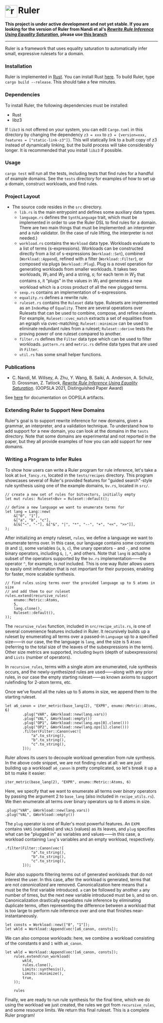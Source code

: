 # <img src="ruler.svg" alt="ruler logo" height="40" align="left"> Ruler

__This project is under active development and not yet stable.
 If you are looking for the version of Ruler from Nandi et al's
 [*Rewrite Rule Inference Using Equality Saturation*](https://dl.acm.org/doi/abs/10.1145/3485496), please use [this branch](https://github.com/uwplse/ruler/tree/oopsla21-aec)__

---
Ruler is a framework that uses equality saturation
 to automatically infer small, expressive
 rulesets for a domain.

### Installation
Ruler is implemented in [Rust](rust-lang.org/).
You can install Rust [here](https://www.rust-lang.org/tools/install).
To build Ruler, type `cargo build --release`.
This should take a few minutes.

### Dependencies
To install Ruler, the following dependencies must be installed:

  * Rust
  * libz3

If `libz3` is not offered on your system, you can edit `Cargo.toml` in this directory
  by changing the dependency `z3 = xxx` to `z3 = {version=xxx, features = ["static-link-z3"]}`.
This will statically link to a built copy of z3 instead of dynamically linking, but the build
  process will take considerably longer.
It is recommended that you install `libz3` if possible.

### Usage
`cargo test` will run all the tests, including tests that
 find rules for a handful of example domains. See the
 `tests` directory for examples of how to set up a domain,
 construct workloads, and find rules.

### Project Layout 
- The source code resides in the `src` directory.
   * `lib.rs` is the main entrypoint and defines some auxiliary data types. 
   * `language.rs` defines the `SynthLanguage` trait, which must be implemented in order to use the Ruler DSL to find rules for a domain. There are two main things that must be implemented: an interpreter and a rule validator. (In the case of rule lifting, the interpreter is not needed.)
   * `workload.rs` contains the `Workload` data type. Workloads evaluate to a list of terms (s-expressions). Workloads can be constructed directly from a list of s-expressions (`Workload::Set`), combined (`Workload::Append`), refined with a filter (`Workload::Filter`), or composed via plugs (`Workload::Plug`). Plug is a novel operation for generating workloads from smaller workloads. It takes two workloads, $W_1$ and $W_2$ and a string, $s$; for each term in $W_2$ that contains $s$, it “plugs” in the values in $W_1$ and generates a new workload which is a cross product of all the new plugged terms.
   * `sexp.rs` contains an implementation of s-expressions.
   *  `equality.rs` defines a rewrite rule.
   * `ruleset.rs` contains the `Ruleset` data type. Rulesets are implemented as an `IndexMap` of `Equality`. There are several operations over Rulesets that can be used to combine, compose, and refine rulesets. For example, `Ruleset::cvec_match` extracts a set of equalities from an egraph via cvec-matching; `Ruleset::minimize` can be used to eliminate redundant rules from a ruleset; `Ruleset::derive` tests the proving power of one ruleset compared to another.
   * `filter.rs` defines the `Filter` data type which can be used to filter workloads. `pattern.rs` and `metric.rs` define data types that are used in `Filter`.
   * `util.rs` has some small helper functions.

### Publications

* C. Nandi, M. Willsey, A. Zhu, Y. Wang, B. Saiki, A. Anderson, A. Schulz, D. Grossman, Z. Tatlock,
[*Rewrite Rule Inference Using Equality Saturation*](https://dl.acm.org/doi/abs/10.1145/3485496).
(OOPSLA 2021, Distinguished Paper Award)

See [here](OOPSLA21.md) for documentation on OOPSLA artifacts.

### Extending Ruler to Support New Domains
Ruler's goal is to support rewrite inference for new domains,
 given a grammar, an interpreter, and a validation technique.
To understand how to add support for a new domain,
  you can look at the domains in the `tests` directory.
Note that some domains are experimental and not reported in the paper,
but they all provide examples of how you can add support for new domains.

### Writing a Program to Infer Rules
To show how users can write a Ruler program for rule inference, let's take a look at `bv4_fancy.rs`, located in the `tests/recipes` directory. This program showcases several of Ruler's provided features for "guided search"-style rule synthesis using one of the example domains, `bv.rs`, located in `src/`.

```
// create a new set of rules for bitvectors, initially empty
let mut rules: Ruleset<Bv> = Ruleset::default();

// define a new language we want to enumerate terms for
let lang = Lang::new(
    &["0", "1"],
    &["a", "b", "c"],
    &[&["~", "-"], &["&", "|", "*", "--", "+", "<<", ">>"]],
);

```
After initializing an empty ruleset, `rules`, we define a language we want to enumerate terms over. In this case, our language contains some constants (`0` and `1`), some variables (`a`, `b`, `c`), the unary operators `~` and `-`, and some binary operators, including `&`, `|`, `*`, and others. Note that `lang` is actually a subset of the operators supported by the `bv.rs` implementation——the operator `^`, for example, is *not* included. This is one way Ruler allows users to easily omit information that is not important for their purposes, enabling for faster, more scalable synthesis.

```
// find rules using terms over the provided language up to 5 atoms in size
// and add them to our ruleset
rules.extend(recursive_rules(
    enumo::Metric::Atoms,
    5,
    lang.clone(),
    Ruleset::default(),
));
```
The `recursive_rules` function, included in `src/recipe_utils.rs`, is one of several convenience features included in Ruler. It recursively builds up a ruleset by enumerating all terms over a passed-in `Language` up to a specified size——in our case, the the language is `lang`, and the size is 5 `Atoms` (referring to the total size of the leaves of the subexpressions in the term). Other size metrics are supported, including `Depth` (depth of subexpressions) and `Lists` (number of operators). 

In `recursive_rules`, terms with a single atom are enumerated, rule synthesis occurs, and the newly-synthesized rules are used——along with any prior rules, in our case the empty starting ruleset——as known axioms to support rulefinding for 2-atom terms, etc. 

Once we've found all the rules up to 5 atoms in size, we append them to the starting ruleset.

```
let a6_canon = iter_metric(base_lang(2), "EXPR", enumo::Metric::Atoms, 6)
        .plug("VAR", &Workload::new(lang.vars))
        .plug("VAL", &Workload::empty())
        .plug("OP1", &Workload::new(lang.ops[0].clone()))
        .plug("OP2", &Workload::new(lang.ops[1].clone()))
        .filter(Filter::Canon(vec![
            "a".to_string(),
            "b".to_string(),
            "c".to_string(),
        ]));

```
Ruler allows its users to decouple workload generation from rule synthesis. In the above code snippet, we are not finding rules at all: we are *just* building up a workload! `a6_canon` is pretty complicated, so let's break it up a bit to make it easier:

```
iter_metric(base_lang(2), "EXPR", enumo::Metric::Atoms, 6)
```
Here, we specify that we want to enumerate all terms over *binary* operators by passing the argument 2 to `base_lang` (also included in `recipe_utils.rs`). We then enumerate all terms over binary operators up to 6 atoms in size.

```
.plug("VAR", &Workload::new(lang.vars))
.plug("VAL", &Workload::empty())
```
The `plug` operator is one of Ruler's most powerful features. An `EXPR` contains `VARS` (variables) and `VALS` (values) as its leaves, and `plug` specifies what can be "plugged in" as variables and values——in this case, a workload containing `lang`'s variables and an empty workload, respectively.
```
.filter(Filter::Canon(vec![
            "a".to_string(),
            "b".to_string(),
            "c".to_string(),
        ]));
```
Ruler also supports filtering terms out of generated workloads that do not interest the user. In this case, after the workload is generated, terms that are not *canonicalized* are removed. Canonicalization here means that `a` must be the first variable introduced. `a` can be followed by another `a` any number of times, but the next new variable introduced must be `b`, and so on. Canonicalization drastically expediates rule inference by eliminating duplicate terms, often representing the difference between a workload that is too large to perform rule inference over and one that finishes near-instantaneously.
```
let consts = Workload::new(["0", "1"]);
let wkld = Workload::Append(vec![a6_canon, consts]);
```
We can also compose workloads: here, we combine a workload consisting of the constants `0` and `1` with `a6_canon`.
```
let wkld = Workload::Append(vec![a6_canon, consts]);
    rules.extend(run_workload(
        wkld,
        rules.clone(),
        Limits::synthesis(),
        Limits::minimize(),
        true,
    ));

    rules
```
Finally, we are ready to run rule synthesis for the final time, which we do using the workload we just created, the rules we got from `recursive_rules`, and some resource limits. We return this final ruleset. This is a complete Ruler program!
